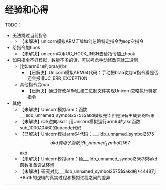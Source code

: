 # 经验和心得

TODO：

* 无法跳过当前指令
  * 【未解决】unicorn模拟ARM汇编如何忽略特定指令为nop空指令
* 给指令加hook
  * 【未解决】unicorn中用UC_HOOK_INSN去给指令加上hook
* 如果指令不好模拟，数量不多的话，可以考虑手动修改原始二进制
  * 比如arm64e的braa变br
    * 【已解决】Unicorn模拟ARM64代码：手动把braa改为br指令看是否还会报错UC_ERR_EXCEPTION
  * 其他指令变nop
    * 【已解决】通过修改ARM汇编二进制文件实现Unicorn忽略执行特定指令
* 其他
  * 【未解决】Unicorn模拟arm：函数___lldb_unnamed_symbol2575$$akd模拟完毕但是没有生成要的结果
  * 【未解决】iOS逆向akd：用Unicorn模拟运行arm64的akd函数sub_1000A0460的opcode代码
  * 【已解决】Unicorn模拟arm64代码：___lldb_unnamed_symbol2575$$akd调用子函数___lldb_unnamed_symbol2567$$akd
  * 【未解决】Unicorn模拟arm：给___lldb_unnamed_symbol2567$$akd函数准备调试环境
  * 【未解决】研究对比___lldb_unnamed_symbol2575$$akd的+4448到+8516的逻辑的真实过程和模拟过程之间的差异

---
